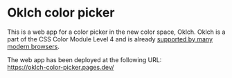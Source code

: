# Oklch color picker

This is a web app for a color picker in the new color space, Oklch.
Oklch is a part of the CSS Color Module Level 4 and is already [supported by many modern browsers](https://caniuse.com/mdn-css_types_color_oklch).

The web app has been deployed at the following URL:  
https://oklch-color-picker.pages.dev/  
